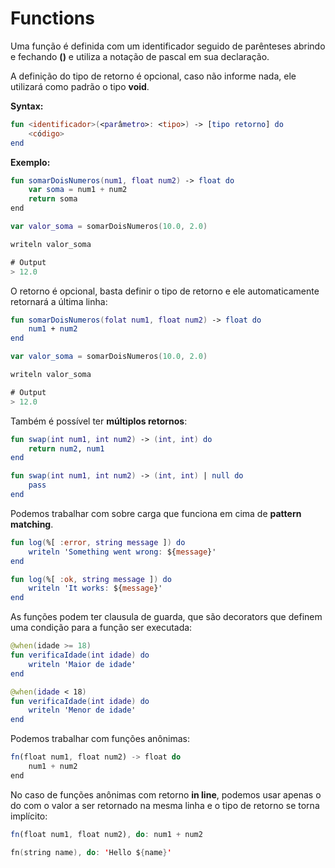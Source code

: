 # Functions

Uma função é definida com um identificador seguido de parênteses abrindo e fechando **()** e utiliza a notação de pascal em sua declaração.

A definição do tipo de retorno é opcional, caso não informe nada, ele utilizará como padrão o tipo **void**.

**Syntax:**

```kotlin
fun <identificador>(<parâmetro>: <tipo>) -> [tipo retorno] do
    <código>
end
```

**Exemplo:**

```kotlin
fun somarDoisNumeros(num1, float num2) -> float do
    var soma = num1 + num2
    return soma
end

var valor_soma = somarDoisNumeros(10.0, 2.0)

writeln valor_soma

# Output
> 12.0
```

O retorno é opcional, basta definir o tipo de retorno e ele automaticamente retornará a última linha:

```kotlin
fun somarDoisNumeros(folat num1, float num2) -> float do
    num1 + num2
end

var valor_soma = somarDoisNumeros(10.0, 2.0)

writeln valor_soma

# Output
> 12.0
```

Também é possível ter **múltiplos retornos**:

```kotlin
fun swap(int num1, int num2) -> (int, int) do
    return num2, num1
end
```

```kotlin
fun swap(int num1, int num2) -> (int, int) | null do
    pass
end
```

Podemos trabalhar com sobre carga que funciona em cima de **pattern matching**.

```kotlin
fun log(%[ :error, string message ]) do
    writeln 'Something went wrong: ${message}'
end

fun log(%[ :ok, string message ]) do
    writeln 'It works: ${message}'
end
```

As funções podem ter clausula de guarda, que são decorators que definem uma condição para a função ser executada:

```kotlin
@when(idade >= 18)
fun verificaIdade(int idade) do
    writeln 'Maior de idade'
end

@when(idade < 18)
fun verificaIdade(int idade) do
    writeln 'Menor de idade'
end
```

Podemos trabalhar com funções anônimas:

```typescript
fn(float num1, float num2) -> float do
    num1 + num2
end
```

No caso de funções anônimas com retorno **in line**, podemos usar apenas o do com o valor a ser retornado na mesma linha e o tipo de retorno se torna implícito:

```typescript
fn(float num1, float num2), do: num1 + num2
```

```kotlin
fn(string name), do: 'Hello ${name}'
```
